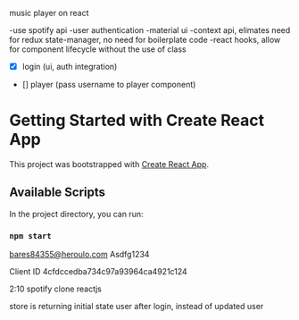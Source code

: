 music player on react

-use spotify api
-user authentication
-material ui
-context api, elimates need for redux state-manager, no need for boilerplate code
-react hooks, allow for component lifecycle without the use of class

- [X] login (ui, auth integration)
- [] player (pass username to player component)


# Getting Started with Create React App

This project was bootstrapped with [Create React App](https://github.com/facebook/create-react-app).

## Available Scripts

In the project directory, you can run:

### `npm start`

bares84355@heroulo.com
Asdfg1234

Client ID 4cfdccedba734c97a93964ca4921c124

2:10
spotify clone reactjs

store is returning initial state user after login, instead of updated user